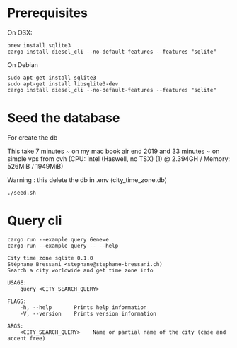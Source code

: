 # Prerequisites

On OSX:
````
brew install sqlite3
cargo install diesel_cli --no-default-features --features "sqlite"
````

On Debian
````
sudo apt-get install sqlite3
sudo apt-get install libsqlite3-dev
cargo install diesel_cli --no-default-features --features "sqlite"
````

# Seed the database

For create the db

This take 7 minutes ~ on my mac book air end 2019 and 33 minutes ~ on simple vps
from ovh (CPU: Intel (Haswell, no TSX) (1) @ 2.394GH / Memory: 526MiB / 1949MiB)

Warning : this delete the db in .env (city_time_zone.db)
````
./seed.sh
````

# Query cli

````
cargo run --example query Geneve
cargo run --example query -- --help

City time zone sqlite 0.1.0
Stéphane Bressani <stephane@stephane-bressani.ch)
Search a city worldwide and get time zone info

USAGE:
    query <CITY_SEARCH_QUERY>

FLAGS:
    -h, --help       Prints help information
    -V, --version    Prints version information

ARGS:
    <CITY_SEARCH_QUERY>    Name or partial name of the city (case and accent free)
````
